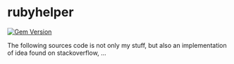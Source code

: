 rubyhelper
======

[![Gem Version](https://badge.fury.io/rb/rubyhelper.svg)](http://badge.fury.io/rb/rubyhelper)

The following sources code is not only my stuff, but also an implementation of idea found on stackoverflow, ...

